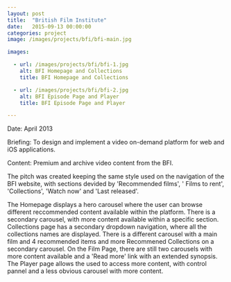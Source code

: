 ```yaml
---
layout: post
title:  "British Film Institute"
date:   2015-09-13 00:00:00
categories: project
image: /images/projects/bfi/bfi-main.jpg

images:

  - url: /images/projects/bfi/bfi-1.jpg
    alt: BFI Homepage and Collections
    title: BFI Homepage and Collections

  - url: /images/projects/bfi/bfi-2.jpg
    alt: BFI Episode Page and Player
    title: BFI Episode Page and Player

---
```

<p>Date: April 2013</p>
<p>Briefing: To design and implement a video on-demand platform for web and iOS applications.</p>
<p>Content: Premium and archive video content from the BFI.</p>
<p></p>
<p>The pitch was created keeping the same style used on the navigation of the BFI website, with sections devided by 'Recommended films', ' Films to rent', 'Collections', 'Watch now' and 'Last released'.</p>
<p>The Homepage displays a hero carousel where the user can browse different reccommended content available within the platform. There is a secondary carousel, with more content available within a specific section. Collections page has a secondary dropdown navigation, where all the collections names are displayed. There is a different carousel with a main film and 4 recommended items and more Recommened Collections on a secondary carousel. On the Film Page, there are still two carousels with more content available and a 'Read more' link with an extended synopsis. The Player page allows the used to access more content, with control pannel and a less obvious carousel with more content.</p>
